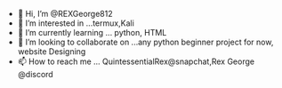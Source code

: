 - 👋 Hi, I’m @REXGeorge812
- 👀 I’m interested in ...termux,Kali
- 🌱 I’m currently learning ... python, HTML 
- 💞️ I’m looking to collaborate on ...any python beginner project for now, website Designing 
- 📫 How to reach me ... QuintessentialRex@snapchat,Rex George @discord

<!---
REXGeorge812/REXGeorge812 is a ✨ special ✨ repository because its `README.md` (this file) appears on your GitHub profile.
You can click the Preview link to take a look at your changes.
--->
